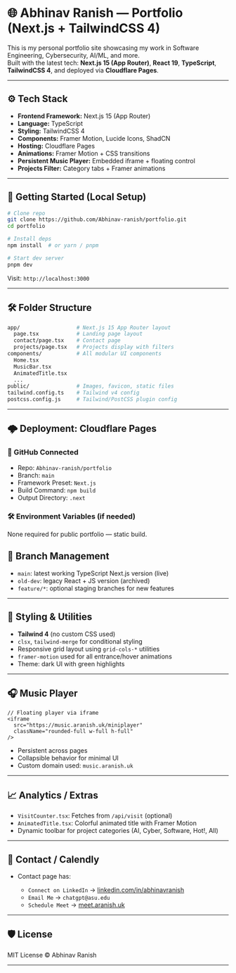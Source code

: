 # 🌐 Abhinav Ranish — Portfolio (Next.js + TailwindCSS 4)

This is my personal portfolio site showcasing my work in Software Engineering, Cybersecurity, AI/ML, and more.  
Built with the latest tech: **Next.js 15 (App Router)**, **React 19**, **TypeScript**, **TailwindCSS 4**, and deployed via **Cloudflare Pages**.

---

## ⚙️ Tech Stack

- **Frontend Framework:** Next.js 15 (App Router)
- **Language:** TypeScript
- **Styling:** TailwindCSS 4
- **Components:** Framer Motion, Lucide Icons, ShadCN
- **Hosting:** Cloudflare Pages
- **Animations:** Framer Motion + CSS transitions
- **Persistent Music Player:** Embedded iframe + floating control
- **Projects Filter:** Category tabs + Framer animations

---

## 🚀 Getting Started (Local Setup)

```bash
# Clone repo
git clone https://github.com/Abhinav-ranish/portfolio.git
cd portfolio

# Install deps
npm install  # or yarn / pnpm

# Start dev server
pnpm dev
````

Visit: `http://localhost:3000`

---

## 🛠 Folder Structure

```bash
app/                  # Next.js 15 App Router layout
  page.tsx            # Landing page layout
  contact/page.tsx    # Contact page
  projects/page.tsx   # Projects display with filters
components/           # All modular UI components
  Home.tsx
  MusicBar.tsx
  AnimatedTitle.tsx
  ...
public/               # Images, favicon, static files
tailwind.config.ts    # Tailwind v4 config
postcss.config.js     # Tailwind/PostCSS plugin config
```

---

## 🌩 Deployment: Cloudflare Pages

### 🔗 GitHub Connected

* Repo: `Abhinav-ranish/portfolio`
* Branch: `main`
* Framework Preset: `Next.js`
* Build Command: `npm build`
* Output Directory: `.next`

### 🛠 Environment Variables (if needed)

None required for public portfolio — static build.


## 🔁 Branch Management

* `main`: latest working TypeScript Next.js version (live)
* `old-dev`: legacy React + JS version (archived)
* `feature/*`: optional staging branches for new features

---

## 🧼 Styling & Utilities

* **Tailwind 4** (no custom CSS used)
* `clsx`, `tailwind-merge` for conditional styling
* Responsive grid layout using `grid-cols-*` utilities
* `framer-motion` used for all entrance/hover animations
* Theme: dark UI with green highlights

---

## 🎧 Music Player

```tsx
// Floating player via iframe
<iframe
  src="https://music.aranish.uk/miniplayer"
  className="rounded-full w-full h-full"
/>
```

* Persistent across pages
* Collapsible behavior for minimal UI
* Custom domain used: `music.aranish.uk`

---

## 📈 Analytics / Extras

* `VisitCounter.tsx`: Fetches from `/api/visit` (optional)
* `AnimatedTitle.tsx`: Colorful animated title with Framer Motion
* Dynamic toolbar for project categories (AI, Cyber, Software, Hot!, All)

---

## 💬 Contact / Calendly

* Contact page has:

  * `Connect on LinkedIn` → [linkedin.com/in/abhinavranish](https://www.linkedin.com/in/abhinavranish/)
  * `Email Me` → `chatgpt@asu.edu`
  * `Schedule Meet` → [meet.aranish.uk](https://meet.aranish.uk)

---

## 🛡 License

MIT License © Abhinav Ranish

---
